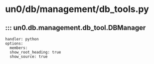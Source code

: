 # un0/db/management/db_tools.py
  
## ::: un0.db.management.db_tool.DBManager

    handler: python
    options:
      members:
      show_root_heading: true
      show_source: true

